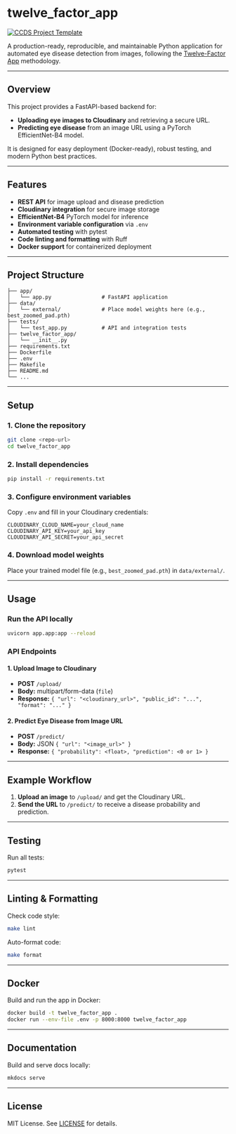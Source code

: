 # twelve_factor_app

[![CCDS Project Template](https://img.shields.io/badge/CCDS-Project%20template-328F97?logo=cookiecutter)](https://cookiecutter-data-science.drivendata.org/)

A production-ready, reproducible, and maintainable Python application for automated eye disease detection from images, following the [Twelve-Factor App](https://12factor.net/) methodology.

---

## Overview

This project provides a FastAPI-based backend for:

- **Uploading eye images to Cloudinary** and retrieving a secure URL.
- **Predicting eye disease** from an image URL using a PyTorch EfficientNet-B4 model.

It is designed for easy deployment (Docker-ready), robust testing, and modern Python best practices.

---

## Features

- **REST API** for image upload and disease prediction
- **Cloudinary integration** for secure image storage
- **EfficientNet-B4** PyTorch model for inference
- **Environment variable configuration** via `.env`
- **Automated testing** with pytest
- **Code linting and formatting** with Ruff
- **Docker support** for containerized deployment

---

## Project Structure

```
├── app/
│   └── app.py                # FastAPI application
├── data/
│   └── external/             # Place model weights here (e.g., best_zoomed_pad.pth)
├── tests/
│   └── test_app.py           # API and integration tests
├── twelve_factor_app/
│   └── __init__.py
├── requirements.txt
├── Dockerfile
├── .env
├── Makefile
├── README.md
└── ...
```

---

## Setup

### 1. Clone the repository

```sh
git clone <repo-url>
cd twelve_factor_app
```

### 2. Install dependencies

```sh
pip install -r requirements.txt
```

### 3. Configure environment variables

Copy `.env` and fill in your Cloudinary credentials:

```
CLOUDINARY_CLOUD_NAME=your_cloud_name
CLOUDINARY_API_KEY=your_api_key
CLOUDINARY_API_SECRET=your_api_secret
```

### 4. Download model weights

Place your trained model file (e.g., `best_zoomed_pad.pth`) in `data/external/`.

---

## Usage

### Run the API locally

```sh
uvicorn app.app:app --reload
```

### API Endpoints

#### 1. Upload Image to Cloudinary

- **POST** `/upload/`
- **Body:** multipart/form-data (`file`)
- **Response:** `{ "url": "<cloudinary_url>", "public_id": "...", "format": "..." }`

#### 2. Predict Eye Disease from Image URL

- **POST** `/predict/`
- **Body:** JSON `{ "url": "<image_url>" }`
- **Response:** `{ "probability": <float>, "prediction": <0 or 1> }`

---

## Example Workflow

1. **Upload an image** to `/upload/` and get the Cloudinary URL.
2. **Send the URL** to `/predict/` to receive a disease probability and prediction.

---

## Testing

Run all tests:

```sh
pytest
```

---

## Linting & Formatting

Check code style:

```sh
make lint
```

Auto-format code:

```sh
make format
```

---

## Docker

Build and run the app in Docker:

```sh
docker build -t twelve_factor_app .
docker run --env-file .env -p 8000:8000 twelve_factor_app
```

---

## Documentation

Build and serve docs locally:

```sh
mkdocs serve
```

---

## License

MIT License. See [LICENSE](LICENSE) for details.